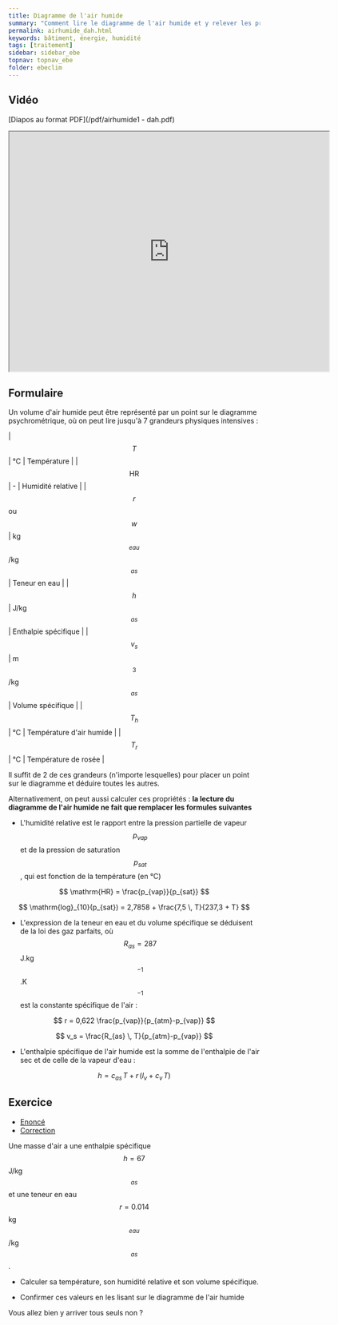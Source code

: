 ```yaml
---
title: Diagramme de l'air humide
summary: "Comment lire le diagramme de l'air humide et y relever les propriétés de l'air"
permalink: airhumide_dah.html
keywords: bâtiment, énergie, humidité
tags: [traitement]
sidebar: sidebar_ebe
topnav: topnav_ebe
folder: ebeclim
---
```


## Vidéo

[Diapos au format PDF](/pdf/airhumide1 - dah.pdf)

<iframe src="https://player.vimeo.com/video/99807194?color=ff9933&portrait=0" width="640" height="480" frameborder="1" webkitallowfullscreen mozallowfullscreen allowfullscreen></iframe>


## Formulaire

Un volume d'air humide peut être représenté par un point sur le diagramme psychrométrique, où on peut lire jusqu'à 7 grandeurs physiques intensives :

| $$T$$ | °C | Température |
| $$\mathrm{HR}$$ | - | Humidité relative |
| $$r$$ ou $$w$$ | kg$$_{eau}$$/kg$$_{as}$$ | Teneur en eau |
| $$h$$ | J/kg$$_{as}$$ | Enthalpie spécifique |
| $$v_s$$ | m$$^3$$/kg$$_{as}$$ | Volume spécifique |
| $$T_h$$ | °C | Température d'air humide |
| $$T_r$$ | °C | Température de rosée |

Il suffit de 2 de ces grandeurs (n'importe lesquelles) pour placer un point sur le diagramme et déduire toutes les autres.

Alternativement, on peut aussi calculer ces propriétés : **la lecture du diagramme de l'air humide ne fait que remplacer les formules suivantes**

* L'humidité relative est le rapport entre la pression partielle de vapeur $$p_{vap}$$ et de la pression de saturation $$p_{sat}$$, qui est fonction de la température (en °C)

$$ \mathrm{HR} = \frac{p_{vap}}{p_{sat}} $$

$$ \mathrm{log}_{10}(p_{sat}) = 2,7858 + \frac{7,5 \, T}{237,3 + T} $$

* L'expression de la teneur en eau et du volume spécifique se déduisent de la loi des gaz parfaits, où $$R_{as}=287$$ J.kg$$^{-1}$$.K$$^{-1}$$ est la constante spécifique de l'air :

$$ r = 0,622 \frac{p_{vap}}{p_{atm}-p_{vap}} $$

$$ v_s = \frac{R_{as} \, T}{p_{atm}-p_{vap}} $$

* L'enthalpie spécifique de l'air humide est la somme de l'enthalpie de l'air sec et de celle de la vapeur d'eau :

$$h = c_{as}\, T + r \, (l_v+c_v\, T) $$

## Exercice

<ul id="profileTabs" class="nav nav-tabs">
    <li class="active"><a class="noCrossRef" href="#enonce" data-toggle="tab">Enoncé</a></li>
    <li><a class="noCrossRef" href="#correction" data-toggle="tab">Correction</a></li>
</ul>

<div class="tab-content">

<div role="tabpanel" class="tab-pane active" id="enonce" markdown="1">

Une masse d'air a une enthalpie spécifique $$h = 67$$ J/kg$$_{as}$$ et une teneur en eau $$r = 0.014$$ kg$$_{eau}$$/kg$$_{as}$$.

* Calculer sa température, son humidité relative et son volume spécifique.

* Confirmer ces valeurs en les lisant sur le diagramme de l'air humide

</div>

<div role="tabpanel" class="tab-pane" id="correction" markdown="1">

Vous allez bien y arriver tous seuls non ?

</div>

</div>

